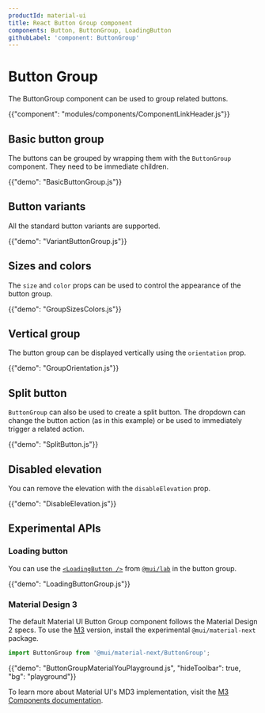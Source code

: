 ```yaml
---
productId: material-ui
title: React Button Group component
components: Button, ButtonGroup, LoadingButton
githubLabel: 'component: ButtonGroup'
---
```


# Button Group

<p class="description">The ButtonGroup component can be used to group related buttons.</p>

{{"component": "modules/components/ComponentLinkHeader.js"}}

## Basic button group

The buttons can be grouped by wrapping them with the `ButtonGroup` component.
They need to be immediate children.

{{"demo": "BasicButtonGroup.js"}}

## Button variants

All the standard button variants are supported.

{{"demo": "VariantButtonGroup.js"}}

## Sizes and colors

The `size` and `color` props can be used to control the appearance of the button group.

{{"demo": "GroupSizesColors.js"}}

## Vertical group

The button group can be displayed vertically using the `orientation` prop.

{{"demo": "GroupOrientation.js"}}

## Split button

`ButtonGroup` can also be used to create a split button. The dropdown can change the button action (as in this example) or be used to immediately trigger a related action.

{{"demo": "SplitButton.js"}}

## Disabled elevation

You can remove the elevation with the `disableElevation` prop.

{{"demo": "DisableElevation.js"}}

## Experimental APIs

### Loading button

You can use the [`<LoadingButton />`](/material-ui/react-button/#loading-button) from [`@mui/lab`](/material-ui/about-the-lab/) in the button group.

{{"demo": "LoadingButtonGroup.js"}}

### Material Design 3

The default Material UI Button Group component follows the Material Design 2 specs.
To use the [M3](https://m3.material.io/) version, install the experimental `@mui/material-next` package.

```js
import ButtonGroup from '@mui/material-next/ButtonGroup';
```

{{"demo": "ButtonGroupMaterialYouPlayground.js", "hideToolbar": true, "bg": "playground"}}

To learn more about Material UI's MD3 implementation, visit the [M3 Components documentation](/material-ui/guides/material-3-components/).
